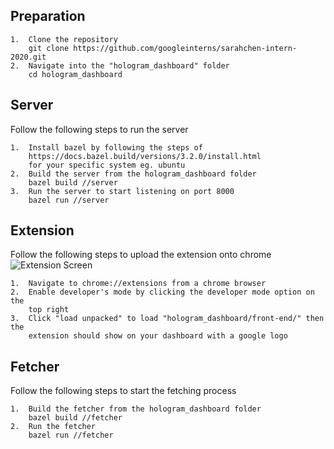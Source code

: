 ## Preparation
    1.  Clone the repository 
        git clone https://github.com/googleinterns/sarahchen-intern-2020.git
    2.  Navigate into the "hologram_dashboard" folder
        cd hologram_dashboard

## Server 
Follow the following steps to run the server 

    1.  Install bazel by following the steps of 
        https://docs.bazel.build/versions/3.2.0/install.html
        for your specific system eg. ubuntu
    2.  Build the server from the hologram_dashboard folder
        bazel build //server
    3.  Run the server to start listening on port 8000
        bazel run //server

## Extension
Follow the following steps to upload the extension onto chrome
![Extension Screen](https://developer.chrome.com/static/images/get_started/load_extension.png)

    1.  Navigate to chrome://extensions from a chrome browser
    2.  Enable developer's mode by clicking the developer mode option on the
        top right
    3.  Click "load unpacked" to load "hologram_dashboard/front-end/" then the
        extension should show on your dashboard with a google logo
        
## Fetcher
Follow the following steps to start the fetching process

    1.  Build the fetcher from the hologram_dashboard folder
        bazel build //fetcher
    2.  Run the fetcher
        bazel run //fetcher
